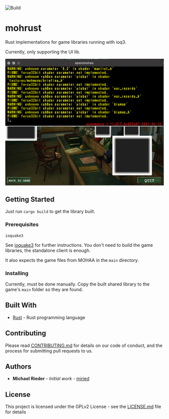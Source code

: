 ![Build](https://github.com/miried/mohrust/workflows/Rust/badge.svg)
# mohrust

Rust implementations for game libraries running with ioq3.

Currently, only supporting the UI lib.

![Screenshot](screenshot/openmohaa.png)

## Getting Started

Just run `cargo build` to get the library built.

### Prerequisites

```
ioquake3
```
See [ioquake3](https://github.com/ioquake/ioq3) for further instructions. You don't need to build the game libraries, the standalone client is enough.

It also expects the game files from MOHAA in the `main` directory.


### Installing

Currently, must be done manually. Copy the built shared library to the game's `main` folder so they are found.

## Built With

* [Rust](https://www.rust-lang.org/) - Rust programming language

## Contributing

Please read [CONTRIBUTING.md]() for details on our code of conduct, and the process for submitting pull requests to us.

## Authors

* **Michael Rieder** - *Initial work* - [miried](https://github.com/miried)

## License

This project is licensed under the GPLv2 License - see the [LICENSE.md](LICENSE.md) file for details

